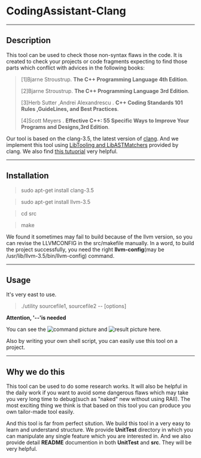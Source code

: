 # CodingAssistant-Clang #
***

## Description ##
This tool can be used to check those non-syntax flaws in the code. It is created to check your projects or code fragments expecting to find those parts which conflict with advices in the following books:
>[1]Bjarne Stroustrup. **The C++ Programming Language 4th Edition**.
>
>[2]Bjarne Stroustrup. **The C++ Programming Language 3rd Edition**.
>
>[3]Herb Sutter ,Andrei Alexandrescu . **C++ Coding Standards 101 Rules ,GuideLines, and Best Practices**.
>
>[4]Scott Meyers . **Effective C++: 55 Specific Ways to Improve Your Programs and Designs,3rd Edition**.

Our tool is based on the clang-3.5, the latest version of [clang](http://clang.llvm.org/). And we implement this tool using [LibTooling and LibASTMatchers](http://clang.llvm.org/docs/LibASTMatchersTutorial.html) provided by clang. We also find [this tutuorial](https://github.com/loarabia/Clang-tutorial) very helpful. 

***

## Installation ##

>sudo apt-get install clang-3.5


>sudo apt-get install llvm-3.5


>cd src

>make

We found it sometimes may fail to build because of the llvm version, so you can revise the LLVMCONFIG in the src/makefile manually. In a word, to build the project successfully, you need the right **llvm-config**(may be /usr/lib/llvm-3.5/bin/llvm-config) command.

***

## Usage ##
It's very east to use.

>./utility sourcefile1, sourcefile2 -- [options]

**Attention, '--'is needed**

You can see the ![command](https://github.com/jitara/CodingAssistant-Clang/blob/master/command.png) picture and ![result](https://github.com/jitara/CodingAssistant-Clang/blob/master/rule001.png) picture here.

Also by writing your own shell script, you can easily use this tool on a project.


***

## Why we do this ##
This tool can be used to do some research works. It will also be helpful in the daily work if you want to avoid some dangerous flaws which may take you very long time to debug(such as "naked" new without using RAII). The most exciting thing we think is that based on this tool you can produce you own tailor-made tool easily.  

And this tool is far from perfect sitution. We build this tool in a very easy to learn and understand structure. We provide **UnitTest** directory in which you can manipulate any single feature which you are interested in. And we also provide detail **README** documention in both **UnitTest** and **src**. They will be very helpful.
